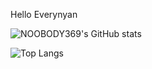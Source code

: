 Hello Everynyan <img src="https://www.google.com/search?sca_esv=557351356&sxsrf=AB5stBgU15tyNy13QvAmVXF6pewr86vvUQ:1692165509040&q=hello+everynyan&tbm=isch&source=lnms&sa=X&ved=2ahUKEwit0sTgv-CAAxVLVaQEHVjpCHwQ0pQJegQIChAB&biw=1920&bih=976&dpr=1#imgrc=jWbdc-uU_B5GnM" width="3" height="4">







![NOOBODY369's GitHub stats](https://github-readme-stats.vercel.app/api?username=NOOBODY369&show_icons=true&theme=midnight-purple)

![Top Langs](https://github-readme-stats.vercel.app/api/top-langs/?username=NOOBODY369&hide_progress=trueicons=true&theme=midnight-purple)
